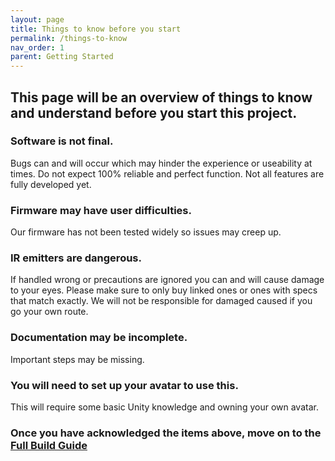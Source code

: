 ```yaml
---
layout: page
title: Things to know before you start
permalink: /things-to-know
nav_order: 1
parent: Getting Started
---
```


## This page will be an overview of things to know and understand before you start this project.


### Software is not final. 
Bugs can and will occur which may hinder the experience or useability at times.
Do not expect 100% reliable and perfect function. Not all features are fully developed yet.

### Firmware may have user difficulties.
Our firmware has not been tested widely so issues may creep up.

### IR emitters are dangerous.
If handled wrong or precautions are ignored you can and will cause damage to your eyes. Please make sure to only buy linked ones or ones with specs that match exactly. We will not be responsible for damaged caused if you go your own route.

### Documentation may be incomplete.
Important steps may be missing.

### You will need to set up your avatar to use this.
This will require some basic Unity knowledge and owning your own avatar.

### Once you have acknowledged the items above, move on to the [Full Build Guide](https://redhawk989.github.io/EyeTrackVR/full-build-guide/)
